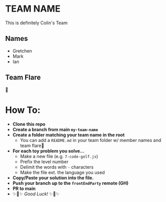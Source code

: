 # TEAM NAME
This is definitely Colin's Team

## Names
- Gretchen
- Mark
- Ian

## Team Flare
🦩

# How To:
- **Clone this repo**
- **Create a branch from main `my-team-name`**
- **Create a folder matching your team name in the root**
    - You can add a `README.md` in your team folder w/ member names and team flare💅
- **For each toy problem you solve...**
    - Make a new file (e.g. `7-code-golf.js`)
    - Prefix the level number
    - Delimit the words with `-` characters
    - Make the file ext. the language you used
- **Copy/Paste your solution into the file.**
- **Push your branch up to the `frontEndParty` remote (GH)**
- **PR to main**
- ✨🌟✨ *Good Luck!* ✨🌟✨

